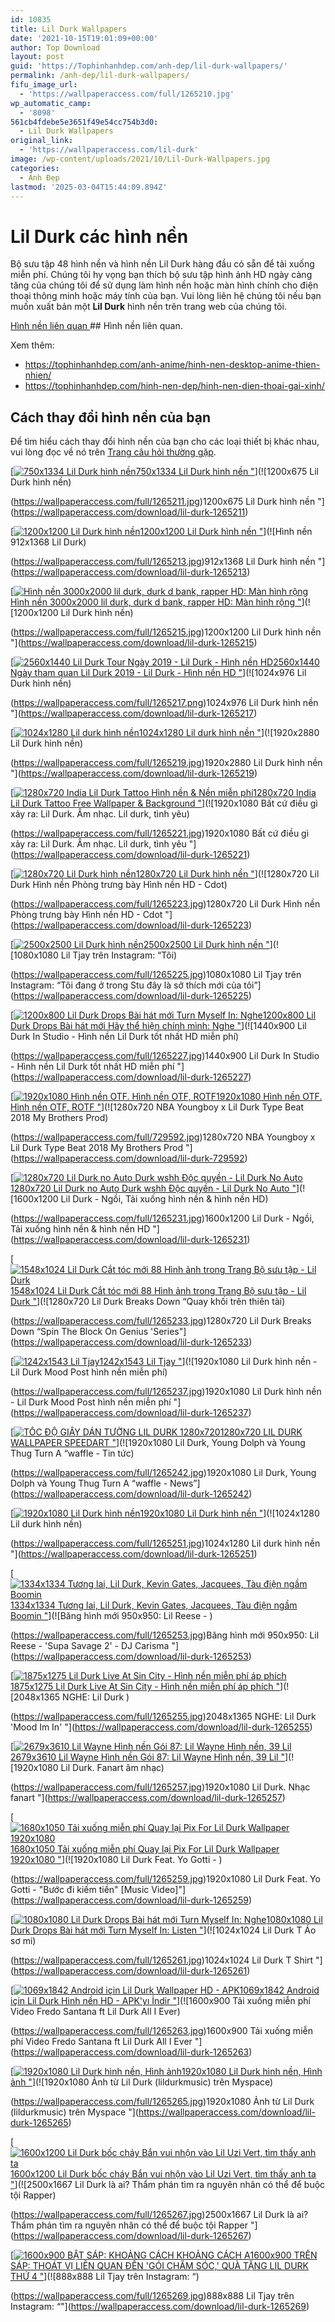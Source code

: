```yaml
---
id: 10835
title: Lil Durk Wallpapers
date: '2021-10-15T19:01:09+00:00'
author: Top Download
layout: post
guid: 'https://Tophinhanhdep.com/anh-dep/lil-durk-wallpapers/'
permalink: /anh-dep/lil-durk-wallpapers/
fifu_image_url:
  - 'https://wallpaperaccess.com/full/1265210.jpg'
wp_automatic_camp:
  - '8098'
561cb4fdebe5e3651f49e54cc754b3d0:
  - Lil Durk Wallpapers
original_link:
  - 'https://wallpaperaccess.com/lil-durk'
image: /wp-content/uploads/2021/10/Lil-Durk-Wallpapers.jpg
categories:
  - Ảnh Đẹp
lastmod: '2025-03-04T15:44:09.894Z'
---
```

# Lil Durk các hình nền

Bộ sưu tập 48 hình nền và hình nền Lil Durk hàng đầu có sẵn để tải xuống miễn phí. Chúng tôi hy vọng bạn thích bộ sưu tập hình ảnh HD ngày càng tăng của chúng tôi để sử dụng làm hình nền hoặc màn hình chính cho điện thoại thông minh hoặc máy tính của bạn. Vui lòng liên hệ chúng tôi nếu bạn muốn xuất bản một **Lil Durk** hình nền trên trang web của chúng tôi.

[Hình nền liên quan ](#related) ## Hình nền liên quan.

   
 Xem thêm:

   
- <https://tophinhanhdep.com/anh-anime/hinh-nen-desktop-anime-thien-nhien/>
- <https://tophinhanhdep.com/hinh-nen-dep/hinh-nen-dien-thoai-gai-xinh/>

## Cách thay đổi hình nền của bạn

Để tìm hiểu cách thay đổi hình nền của bạn cho các loại thiết bị khác nhau, vui lòng đọc về nó trên [Trang câu hỏi thường gặp](https://tophinhanhdep.com/faq/).

  
[[![750x1334 Lil Durk hình nền](https://wallpaperaccess.com/full/1265210.jpg)750x1334 Lil Durk hình nền "](https://wallpaperaccess.com/download/lil-durk-1265210)](![1200x675 Lil Durk hình nền)

(https://wallpaperaccess.com/full/1265211.jpg)1200x675 Lil Durk hình nền "](https://wallpaperaccess.com/download/lil-durk-1265211)

[[![1200x1200 Lil Durk hình nền](https://wallpaperaccess.com/full/1265212.jpg)1200x1200 Lil Durk hình nền "](https://wallpaperaccess.com/download/lil-durk-1265212)](![Hình nền 912x1368 Lil Durk)

(https://wallpaperaccess.com/full/1265213.jpg)912x1368 Lil Durk hình nền "](https://wallpaperaccess.com/download/lil-durk-1265213)

[[![Hình nền 3000x2000 lil durk, durk d bank, rapper HD: Màn hình rộng](https://wallpaperaccess.com/full/1265214.jpg)Hình nền 3000x2000 lil durk, durk d bank, rapper HD: Màn hình rộng "](https://wallpaperaccess.com/download/lil-durk-1265214)](![1200x1200 Lil Durk hình nền)

(https://wallpaperaccess.com/full/1265215.jpg)1200x1200 Lil Durk hình nền "](https://wallpaperaccess.com/download/lil-durk-1265215)

[[![2560x1440 Lil Durk Tour Ngày 2019 - Lil Durk - Hình nền HD](https://wallpaperaccess.com/full/1265216.jpg)2560x1440 Ngày tham quan Lil Durk 2019 - Lil Durk - Hình nền HD "](https://wallpaperaccess.com/download/lil-durk-1265216)](![1024x976 Lil Durk hình nền)

(https://wallpaperaccess.com/full/1265217.png)1024x976 Lil Durk hình nền "](https://wallpaperaccess.com/download/lil-durk-1265217)

[[![1024x1280 Lil durk hình nền](https://wallpaperaccess.com/full/1265218.jpg)1024x1280 Lil durk hình nền "](https://wallpaperaccess.com/download/lil-durk-1265218)](![1920x2880 Lil Durk hình nền)

(https://wallpaperaccess.com/full/1265219.jpg)1920x2880 Lil Durk hình nền "](https://wallpaperaccess.com/download/lil-durk-1265219)

[[![1280x720 India Lil Durk Tattoo Hình nền & Nền miễn phí](https://wallpaperaccess.com/full/1265220.jpg)1280x720 India Lil Durk Tattoo Free Wallpaper &amp; Background "](https://wallpaperaccess.com/download/lil-durk-1265220)](![1920x1080 Bất cứ điều gì xảy ra: Lil Durk.  Âm nhạc.  Lil durk, tình yêu)

(https://wallpaperaccess.com/full/1265221.jpg)1920x1080 Bất cứ điều gì xảy ra: Lil Durk. Âm nhạc. Lil durk, tình yêu "](https://wallpaperaccess.com/download/lil-durk-1265221)

[[![1280x720 Lil Durk hình nền](https://wallpaperaccess.com/full/1265222.jpg)1280x720 Lil Durk hình nền "](https://wallpaperaccess.com/download/lil-durk-1265222)](![1280x720 Lil Durk Hình nền Phòng trưng bày Hình nền HD - Cdot)

(https://wallpaperaccess.com/full/1265223.jpg)1280x720 Lil Durk Hình nền Phòng trưng bày Hình nền HD - Cdot "](https://wallpaperaccess.com/download/lil-durk-1265223)

[[![2500x2500 Lil Durk hình nền](https://wallpaperaccess.com/full/1265224.jpg)2500x2500 Lil Durk hình nền "](https://wallpaperaccess.com/download/lil-durk-1265224)](![1080x1080 Lil Tjay trên Instagram: “Tôi)

(https://wallpaperaccess.com/full/1265225.jpg)1080x1080 Lil Tjay trên Instagram: “Tôi đang ở trong Stu đây là sở thích mới của tôi”](https://wallpaperaccess.com/download/lil-durk-1265225)

[[![1200x800 Lil Durk Drops Bài hát mới Turn Myself In: Nghe](https://wallpaperaccess.com/full/1265226.jpg)1200x800 Lil Durk Drops Bài hát mới Hãy thể hiện chính mình: Nghe "](https://wallpaperaccess.com/download/lil-durk-1265226)](![1440x900 Lil Durk In Studio - Hình nền Lil Durk tốt nhất HD miễn phí)

(https://wallpaperaccess.com/full/1265227.jpg)1440x900 Lil Durk In Studio - Hình nền Lil Durk tốt nhất HD miễn phí "](https://wallpaperaccess.com/download/lil-durk-1265227)

[[![1920x1080 Hình nền OTF.  Hình nền OTF, ROTF](https://wallpaperaccess.com/full/1265228.jpg)1920x1080 Hình nền OTF. Hình nền OTF, ROTF "](https://wallpaperaccess.com/download/lil-durk-1265228)](![1280x720 NBA Youngboy x Lil Durk Type Beat 2018 My Brothers Prod)

(https://wallpaperaccess.com/full/729592.jpg)1280x720 NBA Youngboy x Lil Durk Type Beat 2018 My Brothers Prod "](https://wallpaperaccess.com/download/lil-durk-729592)

[[![1280x720 Lil Durk no Auto Durk wshh Độc quyền - Lil Durk No Auto](https://wallpaperaccess.com/full/1265230.jpg)1280x720 Lil Durk no Auto Durk wshh Độc quyền - Lil Durk No Auto "](https://wallpaperaccess.com/download/lil-durk-1265230)](![1600x1200 Lil Durk - Ngồi, Tải xuống hình nền & hình nền HD)

(https://wallpaperaccess.com/full/1265231.jpg)1600x1200 Lil Durk - Ngồi, Tải xuống hình nền &amp; hình nền HD "](https://wallpaperaccess.com/download/lil-durk-1265231)

[[![1548x1024 Lil Durk Cắt tóc mới 88 Hình ảnh trong Trang Bộ sưu tập - Lil Durk](https://wallpaperaccess.com/full/1265232.jpg)1548x1024 Lil Durk Cắt tóc mới 88 Hình ảnh trong Trang Bộ sưu tập - Lil Durk "](https://wallpaperaccess.com/download/lil-durk-1265232)](![1280x720 Lil Durk Breaks Down “Quay khối trên thiên tài)

(https://wallpaperaccess.com/full/1265233.jpg)1280x720 Lil Durk Breaks Down “Spin The Block On Genius 'Series"](https://wallpaperaccess.com/download/lil-durk-1265233)

[[![1242x1543 Lil Tjay](https://wallpaperaccess.com/full/1265235.jpg)1242x1543 Lil Tjay "](https://wallpaperaccess.com/download/lil-durk-1265235)](![1920x1080 Lil Durk hình nền - Lil Durk Mood Post hình nền miễn phí)

(https://wallpaperaccess.com/full/1265237.jpg)1920x1080 Lil Durk hình nền - Lil Durk Mood Post hình nền miễn phí "](https://wallpaperaccess.com/download/lil-durk-1265237)

[[![TỐC ĐỘ GIẤY DÁN TƯỜNG LIL DURK 1280x720](https://wallpaperaccess.com/full/1265241.jpg)1280x720 LIL DURK WALLPAPER SPEEDART "](https://wallpaperaccess.com/download/lil-durk-1265241)](![1920x1080 Lil Durk, Young Dolph và Young Thug Turn A “waffle - Tin tức)

(https://wallpaperaccess.com/full/1265242.jpg)1920x1080 Lil Durk, Young Dolph và Young Thug Turn A “waffle - News”](https://wallpaperaccess.com/download/lil-durk-1265242)

[[![1920x1080 Lil Durk hình nền](https://wallpaperaccess.com/full/1265243.jpg)1920x1080 Lil Durk hình nền "](https://wallpaperaccess.com/download/lil-durk-1265243)](![1024x1280 Lil durk hình nền)

(https://wallpaperaccess.com/full/1265251.jpg)1024x1280 Lil durk hình nền "](https://wallpaperaccess.com/download/lil-durk-1265251)

[[![1334x1334 Tương lai, Lil Durk, Kevin Gates, Jacquees, Tàu điện ngầm Boomin](https://wallpaperaccess.com/full/1265252.jpg)1334x1334 Tương lai, Lil Durk, Kevin Gates, Jacquees, Tàu điện ngầm Boomin "](https://wallpaperaccess.com/download/lil-durk-1265252)](![Băng hình mới 950x950: Lil Reese - )

(https://wallpaperaccess.com/full/1265253.jpg)Băng hình mới 950x950: Lil Reese - 'Supa Savage 2' - DJ Carisma "](https://wallpaperaccess.com/download/lil-durk-1265253)

[[![1875x1275 Lil Durk Live At Sin City - Hình nền miễn phí áp phích](https://wallpaperaccess.com/full/1265254.jpg)1875x1275 Lil Durk Live At Sin City - Hình nền miễn phí áp phích "](https://wallpaperaccess.com/download/lil-durk-1265254)](![2048x1365 NGHE: Lil Durk )

(https://wallpaperaccess.com/full/1265255.jpg)2048x1365 NGHE: Lil Durk 'Mood Im In' "](https://wallpaperaccess.com/download/lil-durk-1265255)

[[![2679x3610 Lil Wayne Hình nền Gói 87: Lil Wayne Hình nền, 39 Lil](https://wallpaperaccess.com/full/1265256.jpg)2679x3610 Lil Wayne Hình nền Gói 87: Lil Wayne Hình nền, 39 Lil "](https://wallpaperaccess.com/download/lil-durk-1265256)](![1920x1080 Lil Durk.  Fanart âm nhạc)

(https://wallpaperaccess.com/full/1265257.jpg)1920x1080 Lil Durk. Nhạc fanart "](https://wallpaperaccess.com/download/lil-durk-1265257)

[[![1680x1050 Tải xuống miễn phí Quay lại Pix For Lil Durk Wallpaper 1920x1080](https://wallpaperaccess.com/full/1265258.jpg)1680x1050 Tải xuống miễn phí Quay lại Pix For Lil Durk Wallpaper 1920x1080 "](https://wallpaperaccess.com/download/lil-durk-1265258)](![1920x1080 Lil Durk Feat.  Yo Gotti - )

(https://wallpaperaccess.com/full/1265259.jpg)1920x1080 Lil Durk Feat. Yo Gotti - "Bước đi kiếm tiền" \[Music Video\]"](https://wallpaperaccess.com/download/lil-durk-1265259)

[[![1080x1080 Lil Durk Drops Bài hát mới Turn Myself In: Nghe](https://wallpaperaccess.com/full/1265260.jpg)1080x1080 Lil Durk Drops Bài hát mới Turn Myself In: Listen "](https://wallpaperaccess.com/download/lil-durk-1265260)](![1024x1024 Lil Durk T Áo sơ mi)

(https://wallpaperaccess.com/full/1265261.jpg)1024x1024 Lil Durk T Shirt "](https://wallpaperaccess.com/download/lil-durk-1265261)

[[![1069x1842 Android için Lil Durk Wallpaper HD - APK](https://wallpaperaccess.com/full/1265262.jpg)1069x1842 Android için Lil Durk Hình nền HD - APK'yı İndir "](https://wallpaperaccess.com/download/lil-durk-1265262)](![1600x900 Tải xuống miễn phí Video Fredo Santana ft Lil Durk All I Ever)

(https://wallpaperaccess.com/full/1265263.jpg)1600x900 Tải xuống miễn phí Video Fredo Santana ft Lil Durk All I Ever "](https://wallpaperaccess.com/download/lil-durk-1265263)

[[![1920x1080 Lil Durk hình nền, Hình ảnh](https://wallpaperaccess.com/full/1265264.jpg)1920x1080 Lil Durk hình nền, Hình ảnh "](https://wallpaperaccess.com/download/lil-durk-1265264)](![1920x1080 Ảnh từ Lil Durk (lildurkmusic) trên Myspace)

(https://wallpaperaccess.com/full/1265265.jpg)1920x1080 Ảnh từ Lil Durk (lildurkmusic) trên Myspace "](https://wallpaperaccess.com/download/lil-durk-1265265)

[[![1600x1200 Lil Durk bốc cháy Bắn vui nhộn vào Lil Uzi Vert, tìm thấy anh ta](https://wallpaperaccess.com/full/1265266.jpg)1600x1200 Lil Durk bốc cháy Bắn vui nhộn vào Lil Uzi Vert, tìm thấy anh ta "](https://wallpaperaccess.com/download/lil-durk-1265266)](![2500x1667 Lil Durk là ai?  Thẩm phán tìm ra nguyên nhân có thể để buộc tội Rapper)

(https://wallpaperaccess.com/full/1265267.jpg)2500x1667 Lil Durk là ai? Thẩm phán tìm ra nguyên nhân có thể để buộc tội Rapper "](https://wallpaperaccess.com/download/lil-durk-1265267)

[[![1600x900 BẬT SÁP: KHOẢNG CÁCH KHOẢNG CÁCH A ](https://wallpaperaccess.com/full/1265268.jpg)1600x900 TRÊN SÁP: THOÁT VỊ LIÊN QUAN ĐẾN 'GÓI CHĂM SÓC,' QUÀ TẶNG LIL DURK THỨ 4 "](https://wallpaperaccess.com/download/lil-durk-1265268)](![888x888 Lil Tjay trên Instagram: “)

(https://wallpaperaccess.com/full/1265269.jpg)888x888 Lil Tjay trên Instagram: “"](https://wallpaperaccess.com/download/lil-durk-1265269)
